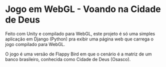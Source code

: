 # Jogo em WebGL - Voando na Cidade de Deus

Feito com Unity e compilado para WebGL, este projeto é só uma simples aplicação em Django (Python) pra exibir uma página web que carrega o jogo compilado para WebGL.

O jogo é uma versão de Flappy Bird em que o cenário é a matriz de um banco brasileiro, conhecida como Cidade de Deus (Osasco).
